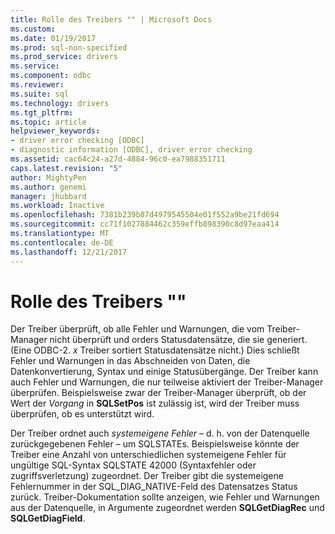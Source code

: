 ```yaml
---
title: Rolle des Treibers "" | Microsoft Docs
ms.custom: 
ms.date: 01/19/2017
ms.prod: sql-non-specified
ms.prod_service: drivers
ms.service: 
ms.component: odbc
ms.reviewer: 
ms.suite: sql
ms.technology: drivers
ms.tgt_pltfrm: 
ms.topic: article
helpviewer_keywords:
- driver error checking [ODBC]
- diagnostic information [ODBC], driver error checking
ms.assetid: cac64c24-a27d-4884-96c0-ea7988351711
caps.latest.revision: "5"
author: MightyPen
ms.author: genemi
manager: jhubbard
ms.workload: Inactive
ms.openlocfilehash: 7381b239b87d4979545504e01f552a9be21fd694
ms.sourcegitcommit: cc71f1027884462c359effb898390c8d97eaa414
ms.translationtype: MT
ms.contentlocale: de-DE
ms.lasthandoff: 12/21/2017
---
```

# <a name="role-of-the-driver"></a>Rolle des Treibers ""
Der Treiber überprüft, ob alle Fehler und Warnungen, die vom Treiber-Manager nicht überprüft und orders Statusdatensätze, die sie generiert. (Eine ODBC-2. *x* Treiber sortiert Statusdatensätze nicht.) Dies schließt Fehler und Warnungen in das Abschneiden von Daten, die Datenkonvertierung, Syntax und einige Statusübergänge. Der Treiber kann auch Fehler und Warnungen, die nur teilweise aktiviert der Treiber-Manager überprüfen. Beispielsweise zwar der Treiber-Manager überprüft, ob der Wert der *Vorgang* in **SQLSetPos** ist zulässig ist, wird der Treiber muss überprüfen, ob es unterstützt wird.  
  
 Der Treiber ordnet auch *systemeigene Fehler* – d. h. von der Datenquelle zurückgegebenen Fehler – um SQLSTATEs. Beispielsweise könnte der Treiber eine Anzahl von unterschiedlichen systemeigene Fehler für ungültige SQL-Syntax SQLSTATE 42000 (Syntaxfehler oder zugriffsverletzung) zugeordnet. Der Treiber gibt die systemeigene Fehlernummer in der SQL_DIAG_NATIVE-Feld des Datensatzes Status zurück. Treiber-Dokumentation sollte anzeigen, wie Fehler und Warnungen aus der Datenquelle, in Argumente zugeordnet werden **SQLGetDiagRec** und **SQLGetDiagField**.
